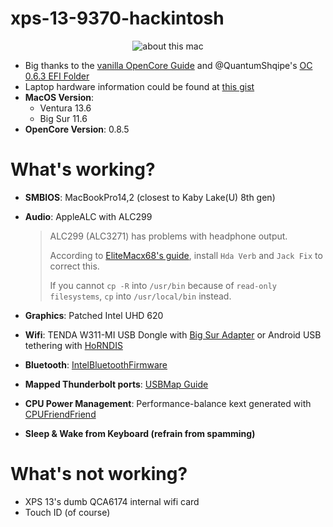 # xps-13-9370-hackintosh
<p align="center">
  <img src="https://i.imgur.com/IzP7OIR.png" alt="about this mac"/>
</p>

* Big thanks to the [vanilla OpenCore Guide](https://dortania.github.io/OpenCore-Install-Guide/) and @QuantumShqipe's [OC 0.6.3 EFI Folder](https://github.com/QuantumShqipe/OpenCore-0.6.3-XPS-13-9370-BigSur)
* Laptop hardware information could be found at [this gist](https://gist.github.com/ngfuong/910a94c33bd650a20fe4913a2d57e547)
* **MacOS Version**:
  * Ventura 13.6
  * Big Sur 11.6
* **OpenCore Version**: 0.8.5

# What's working?
* **SMBIOS**: MacBookPro14,2 (closest to Kaby Lake(U) 8th gen)
* **Audio**: AppleALC with ALC299

  > ALC299 (ALC3271) has problems with headphone output.
  > 
  > According to [EliteMacx68's guide](https://elitemacx86.com/threads/audio-distortion-when-using-headphones-on-laptops-clover-opencore.185/), install `Hda Verb` and `Jack Fix` to correct this.
  > 
  > If you cannot `cp -R` into `/usr/bin` because of `read-only filesystems`, `cp` into `/usr/local/bin` instead.
* **Graphics**: Patched Intel UHD 620
* **Wifi**: TENDA W311-MI USB Dongle with [Big Sur Adapter](https://github.com/chris1111/Wireless-USB-Big-Sur-Adapter) or Android USB tethering with [HoRNDIS](http://joshuawise.com/horndis)
* **Bluetooth**: [IntelBluetoothFirmware](https://openintelwireless.github.io/IntelBluetoothFirmware/)
* **Mapped Thunderbolt ports**: [USBMap Guide](https://github.com/corpnewt/USBMap)
* **CPU Power Management**: Performance-balance kext generated with [CPUFriendFriend](https://github.com/corpnewt/CPUFriendFriend)
* **Sleep & Wake from Keyboard (refrain from spamming)**


# What's not working?
* XPS 13's dumb QCA6174 internal wifi card
* Touch ID (of course)
